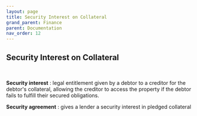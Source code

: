 ```yaml
---
layout: page
title: Security Interest on Collateral
grand_parent: Finance
parent: Documentation
nav_order: 12
---
```


## Security Interest on Collateral

<br />

**Security interest** : legal entitlement given by a debtor to a creditor for the debtor's collateral, allowing the creditor to access the property if the debtor fails to fulfill their secured obligations.


**Security agreement** : gives a lender a security interest in pledged collateral